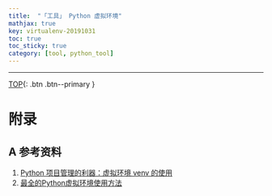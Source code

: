 ```yaml
---
title:  "「工具」 Python 虚拟环境"
mathjax: true
key: virtualenv-20191031
toc: true
toc_sticky: true
category: [tool, python_tool]
---
```

<span id='head'></span>  
<!--more-->


-------------------  
[TOP](#head){: .btn .btn--primary }


# 附录
## A 参考资料
1. [Python 项目管理的利器：虚拟环境 venv 的使用](https://blog.csdn.net/u012814856/article/details/81137368)     
1. [最全的Python虚拟环境使用方法](https://zhuanlan.zhihu.com/p/60647332)     
